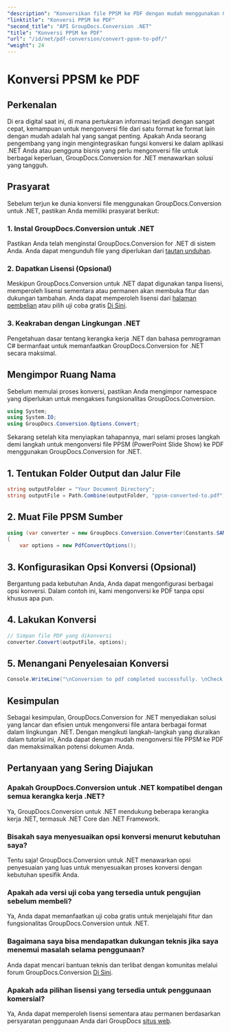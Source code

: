 ```yaml
---
"description": "Konversikan file PPSM ke PDF dengan mudah menggunakan GroupDocs.Conversion for .NET. Sesuaikan opsi konversi dan manfaatkan sepenuhnya potensi dokumen Anda."
"linktitle": "Konversi PPSM ke PDF"
"second_title": "API GroupDocs.Conversion .NET"
"title": "Konversi PPSM ke PDF"
"url": "/id/net/pdf-conversion/convert-ppsm-to-pdf/"
"weight": 24
---
```


# Konversi PPSM ke PDF

## Perkenalan
Di era digital saat ini, di mana pertukaran informasi terjadi dengan sangat cepat, kemampuan untuk mengonversi file dari satu format ke format lain dengan mudah adalah hal yang sangat penting. Apakah Anda seorang pengembang yang ingin mengintegrasikan fungsi konversi ke dalam aplikasi .NET Anda atau pengguna bisnis yang perlu mengonversi file untuk berbagai keperluan, GroupDocs.Conversion for .NET menawarkan solusi yang tangguh.
## Prasyarat
Sebelum terjun ke dunia konversi file menggunakan GroupDocs.Conversion untuk .NET, pastikan Anda memiliki prasyarat berikut:
### 1. Instal GroupDocs.Conversion untuk .NET
Pastikan Anda telah menginstal GroupDocs.Conversion for .NET di sistem Anda. Anda dapat mengunduh file yang diperlukan dari [tautan unduhan](https://releases.groupdocs.com/conversion/net/).
### 2. Dapatkan Lisensi (Opsional)
Meskipun GroupDocs.Conversion untuk .NET dapat digunakan tanpa lisensi, memperoleh lisensi sementara atau permanen akan membuka fitur dan dukungan tambahan. Anda dapat memperoleh lisensi dari [halaman pembelian](https://purchase.groupdocs.com/buy) atau pilih uji coba gratis [Di Sini](https://releases.groupdocs.com/).
### 3. Keakraban dengan Lingkungan .NET
Pengetahuan dasar tentang kerangka kerja .NET dan bahasa pemrograman C# bermanfaat untuk memanfaatkan GroupDocs.Conversion for .NET secara maksimal.

## Mengimpor Ruang Nama
Sebelum memulai proses konversi, pastikan Anda mengimpor namespace yang diperlukan untuk mengakses fungsionalitas GroupDocs.Conversion.

```csharp
using System;
using System.IO;
using GroupDocs.Conversion.Options.Convert;
```
Sekarang setelah kita menyiapkan tahapannya, mari selami proses langkah demi langkah untuk mengonversi file PPSM (PowerPoint Slide Show) ke PDF menggunakan GroupDocs.Conversion for .NET.
## 1. Tentukan Folder Output dan Jalur File
```csharp
string outputFolder = "Your Document Directory";
string outputFile = Path.Combine(outputFolder, "ppsm-converted-to.pdf");
```
## 2. Muat File PPSM Sumber
```csharp
using (var converter = new GroupDocs.Conversion.Converter(Constants.SAMPLE_PPSM))
{
    var options = new PdfConvertOptions();
```
## 3. Konfigurasikan Opsi Konversi (Opsional)
Bergantung pada kebutuhan Anda, Anda dapat mengonfigurasi berbagai opsi konversi. Dalam contoh ini, kami mengonversi ke PDF tanpa opsi khusus apa pun.
## 4. Lakukan Konversi
```csharp
// Simpan file PDF yang dikonversi
converter.Convert(outputFile, options);
```
## 5. Menangani Penyelesaian Konversi
```csharp
Console.WriteLine("\nConversion to pdf completed successfully. \nCheck output in {0}", outputFolder);
```

## Kesimpulan
Sebagai kesimpulan, GroupDocs.Conversion for .NET menyediakan solusi yang lancar dan efisien untuk mengonversi file antara berbagai format dalam lingkungan .NET. Dengan mengikuti langkah-langkah yang diuraikan dalam tutorial ini, Anda dapat dengan mudah mengonversi file PPSM ke PDF dan memaksimalkan potensi dokumen Anda.
## Pertanyaan yang Sering Diajukan
### Apakah GroupDocs.Conversion untuk .NET kompatibel dengan semua kerangka kerja .NET?
Ya, GroupDocs.Conversion untuk .NET mendukung beberapa kerangka kerja .NET, termasuk .NET Core dan .NET Framework.
### Bisakah saya menyesuaikan opsi konversi menurut kebutuhan saya?
Tentu saja! GroupDocs.Conversion untuk .NET menawarkan opsi penyesuaian yang luas untuk menyesuaikan proses konversi dengan kebutuhan spesifik Anda.
### Apakah ada versi uji coba yang tersedia untuk pengujian sebelum membeli?
Ya, Anda dapat memanfaatkan uji coba gratis untuk menjelajahi fitur dan fungsionalitas GroupDocs.Conversion untuk .NET.
### Bagaimana saya bisa mendapatkan dukungan teknis jika saya menemui masalah selama penggunaan?
Anda dapat mencari bantuan teknis dan terlibat dengan komunitas melalui forum GroupDocs.Conversion [Di Sini](https://forum.groupdocs.com/c/conversion/11).
### Apakah ada pilihan lisensi yang tersedia untuk penggunaan komersial?
Ya, Anda dapat memperoleh lisensi sementara atau permanen berdasarkan persyaratan penggunaan Anda dari GroupDocs [situs web](https://purchase.groupdocs.com/temporary-license/).